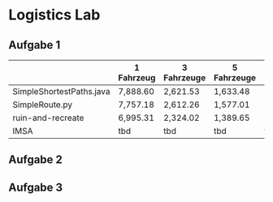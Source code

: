 # Logistics Lab

## Aufgabe 1

|                          | 1 Fahrzeug | 3 Fahrzeuge | 5 Fahrzeuge | Laufzeit |
|--------------------------|------------|-------------|-------------|----------|
| SimpleShortestPaths.java |   7,888.60 |    2,621.53 |    1,633.48 | instant  |
| SimpleRoute.py           |   7,757.18 |    2,612.26 |    1,577.01 | instant  |
| ruin-and-recreate        |   6,995.31 |    2,324.02 |    1,389.65 | ~ 90s    |
| IMSA                     |        tbd |         tbd |         tbd | tbd      |

## Aufgabe 2

## Aufgabe 3
